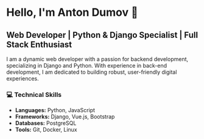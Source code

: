 # Hello, I'm Anton Dumov 👋

## Web Developer | Python & Django Specialist | Full Stack Enthusiast

I am a dynamic web developer with a passion for backend development, specializing in Django and Python. With experience in back-end development, I am dedicated to building robust, user-friendly digital experiences.

### 💻 Technical Skills
- **Languages:** Python, JavaScript
- **Frameworks:** Django, Vue.js, Bootstrap
- **Databases:** PostgreSQL
- **Tools:** Git, Docker, Linux

<!--
**AntonDumov/AntonDumov** is a ✨ _special_ ✨ repository because its `README.md` (this file) appears on your GitHub profile.

Here are some ideas to get you started:

- 🔭 I’m currently working on ...
- 🌱 I’m currently learning ...
- 👯 I’m looking to collaborate on ...
- 🤔 I’m looking for help with ...
- 💬 Ask me about ...
- 📫 How to reach me: ...
- 😄 Pronouns: ...
- ⚡ Fun fact: ...
-->

